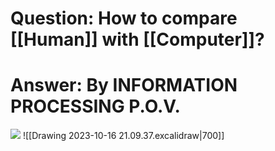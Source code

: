 # Question: How to compare [[Human]] with [[Computer]]?
# Answer: By INFORMATION PROCESSING P.O.V.
<img src="/assets/Drawing 2023-10-16 21.09.37.excalidraw">
![[Drawing 2023-10-16 21.09.37.excalidraw|700]]



